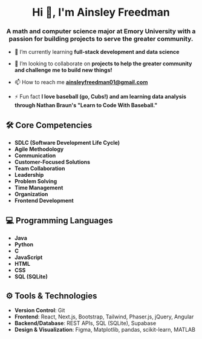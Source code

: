<h1 align="center">Hi 👋, I'm Ainsley Freedman</h1>
<h3 align="center">A math and computer science major at Emory University with a passion for building projects to serve the greater community.</h3>

- 🌱 I’m currently learning **full-stack development and data science**

- 👯 I’m looking to collaborate on **projects to help the greater community and challenge me to build new things!**

- 📫 How to reach me **ainsleyfreedman01@gmail.com**

- ⚡ Fun fact **I love baseball (go, Cubs!) and am learning data analysis through Nathan Braun's "Learn to Code With Baseball."**

## 🛠️ Core Competencies
- **SDLC (Software Development Life Cycle)**
- **Agile Methodology**
- **Communication**
- **Customer-Focused Solutions**
- **Team Collaboration**
- **Leadership**
- **Problem Solving**
- **Time Management**
- **Organization**
- **Frontend Development**

## 💻 Programming Languages
- **Java**
- **Python**
- **C**
- **JavaScript**
- **HTML**
- **CSS**
- **SQL (SQLite)**

## ⚙️ Tools & Technologies
- **Version Control**: Git
- **Frontend**: React, Next.js, Bootstrap, Tailwind, Phaser.js, jQuery, Angular
- **Backend/Database**: REST APIs, SQL (SQLite), Supabase
- **Design & Visualization**: Figma, Matplotlib, pandas, scikit-learn, MATLAB
